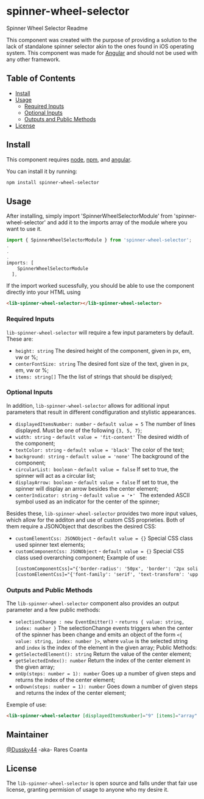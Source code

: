# spinner-wheel-selector

Spinner Wheel Selector Readme

This component was created with the purpose of providing a solution to the lack of standalone spinner selector akin to the ones found in iOS operating system.
This component was made for [Angular](https://angular.io/) and should not be used with any other framework.

## Table of Contents

- [Install](#install)
- [Usage](#usage)
  - [Required Inputs](#required-inputs)
  - [Optional Inputs](#optional-inputs)
  - [Outputs and Public Methods](#outputs-and-public-pethods)
- [License](#license)

## Install

This component requires [node](https://nodejs.org), [npm](https://npmjs.com), and [angular](https://angular.io/).

You can install it by running:

```sh
npm install spinner-wheel-selector
```

## Usage

After installing, simply import 'SpinnerWheelSelectorModule' from 'spinner-wheel-selector' and add it to the imports array of the module where you want to use it.

```js script
import { SpinnerWheelSelectorModule } from 'spinner-wheel-selector';
.
.
.
imports: [
    SpinnerWheelSelectorModule
  ],
```

If the import worked sucessfully, you should be able to use the component directly into your HTML using
```html
<lib-spinner-wheel-selector></lib-spinner-wheel-selector>
```

### Required Inputs

`lib-spinner-wheel-selector` will require a few input parameters by default. These are:

- ```height: string``` The desired height of the component, given in px, em, vw or %;
- ```centerFontSize: string``` The desired font size of the text, given in px, em, vw or %;
- ```items: string[]``` The the list of strings that should be displyed;

### Optional Inputs

In addition, `lib-spinner-wheel-selector` allows for aditional input parameters that result in different condfiguration and stylistic appearances.

- `displayedItemsNumber: number` - `default value = 5` The number of lines displayed. Must be one of the following `{3, 5, 7}`;
- `width: string` - `default value = 'fit-content'` The desired width of the component;
- `textColor: string` - `default value = 'black'` The color of the text;
- `background: string` - `default value = 'none'` The background of the component;
- `circularList: boolean` - `default value = false` If set to true, the spinner will act as a circular list;
- `displayArrow: boolean` - `default value = false` If set to true, the spinner will display an arrow besides the center element;
- `centerIndicator: string` - `default value = '➤' ` The extended ASCII symbol used as an indicator for the center of the spinner;

Besides these, `lib-spinner-wheel-selector` provides two more input values, which allow for the additon and use of custom CSS proprieties. Both of them require a JSONObject that describes the desired CSS:
- `customElementCss: JSONObject` - `default value = {}` Special CSS class used spinner text elements;
- `customComponentCss: JSONObject` - `default value = {}` Special CSS class used overarching component;
Example of use:
    ```html
    [customComponentCss]="{'border-radius': '50px', 'border': '2px solid gray'}"
    [customElementCss]="{'font-family': 'serif', 'text-transform': 'uppercase'}"
    ```
    
### Outputs and Public Methods
The `lib-spinner-wheel-selector` component also provides an output parameter and a few public methods:
- `selectionChange : new EventEmitter()` - `returns { value: string, index: number }` The selectionChange events triggers when the center of the spinner has been change and emits an object of the form `<{ value: string, index: number }>`, where `value` is the selected string and `index` is the index of the element in the given array;
Public Methods:
- `getSelectedElement(): string` Return the value of the center element;
- `getSelectedIndex(): number` Return the index of the center element in the given array;
- `onUp(steps: number = 1): number` Goes up a number of given steps and returns the index of the center element;
- `onDown(steps: number = 1): number` Goes down a number of given steps and returns the index of the center element;

Exemple of use:
```html
<lib-spinner-wheel-selector [displayedItemsNumber]="9" [items]="array" [height]="'300px'"[centerFontSize]="'2em'" [textColor] ="'blue'" [background]="'lightblue'" [displayArrow]="true" [centerIndicator]="'o'" [circularList]="true" [customComponentCss]="{'border-radius': '50px', 'border': '2px solid gray'}" [customElementCss]="{'font-family': 'serif', 'text-transform': 'uppercase'}" (selectionChange)="onSelectionChanged($event)"></lib-spinner-wheel-selector>
```
## Maintainer

[@Dussky44](https://github.com/dussky44) -aka- Rares Coanta

## License

The `lib-spinner-wheel-selector` is open source and falls under that fair use license, granting permision of usage to anyone who my desire it. 